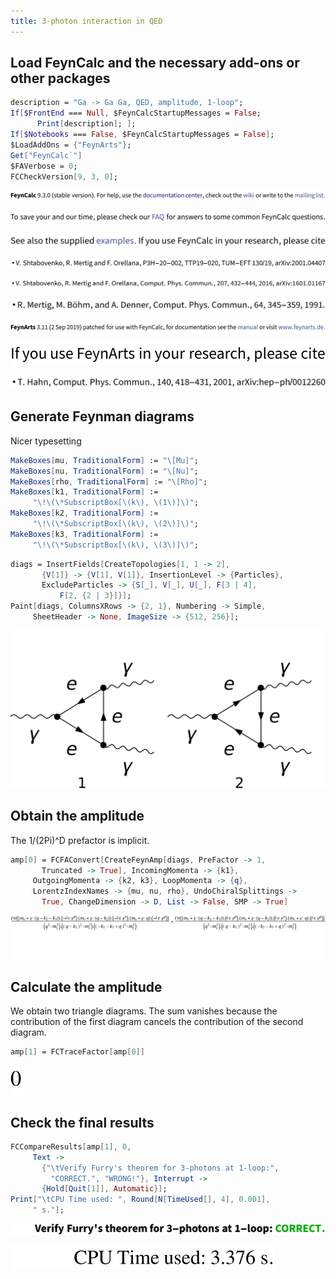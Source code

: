 ```yaml
---
title: 3-photon interaction in QED
---
```



## Load FeynCalc and the necessary add-ons or other packages

```mathematica
description = "Ga -> Ga Ga, QED, amplitude, 1-loop"; 
If[$FrontEnd === Null, $FeynCalcStartupMessages = False; 
      Print[description]; ]; 
If[$Notebooks === False, $FeynCalcStartupMessages = False]; 
$LoadAddOns = {"FeynArts"}; 
Get["FeynCalc`"]
$FAVerbose = 0; 
FCCheckVersion[9, 3, 0]; 
```

![0qnnh03rto7wq](img/0qnnh03rto7wq.svg)

![02tqcun616cas](img/02tqcun616cas.svg)

![0j973yme4iv1e](img/0j973yme4iv1e.svg)

![1gj07ff4c9vo9](img/1gj07ff4c9vo9.svg)

![0yl3w9146i37j](img/0yl3w9146i37j.svg)

![173evn30flup4](img/173evn30flup4.svg)

![1qo4z5not0lhy](img/1qo4z5not0lhy.svg)

![0liutpchexhmt](img/0liutpchexhmt.svg)

![145baygm4jppw](img/145baygm4jppw.svg)

## Generate Feynman diagrams

Nicer typesetting

```mathematica
MakeBoxes[mu, TraditionalForm] := "\[Mu]"; 
MakeBoxes[nu, TraditionalForm] := "\[Nu]"; 
MakeBoxes[rho, TraditionalForm] := "\[Rho]"; 
MakeBoxes[k1, TraditionalForm] := 
     "\!\(\*SubscriptBox[\(k\), \(1\)]\)"; 
MakeBoxes[k2, TraditionalForm] := 
     "\!\(\*SubscriptBox[\(k\), \(2\)]\)"; 
MakeBoxes[k3, TraditionalForm] := 
     "\!\(\*SubscriptBox[\(k\), \(3\)]\)"; 
```

```mathematica
diags = InsertFields[CreateTopologies[1, 1 -> 2], 
       {V[1]} -> {V[1], V[1]}, InsertionLevel -> {Particles}, 
       ExcludeParticles -> {S[_], V[_], U[_], F[3 | 4], 
           F[2, {2 | 3}]}]; 
Paint[diags, ColumnsXRows -> {2, 1}, Numbering -> Simple, 
     SheetHeader -> None, ImageSize -> {512, 256}]; 
```

![0ztokgr3vlix9](img/0ztokgr3vlix9.svg)

## Obtain the amplitude

The 1/(2Pi)^D prefactor is implicit.

```mathematica
amp[0] = FCFAConvert[CreateFeynAmp[diags, PreFactor -> 1, 
       Truncated -> True], IncomingMomenta -> {k1}, 
     OutgoingMomenta -> {k2, k3}, LoopMomenta -> {q}, 
     LorentzIndexNames -> {mu, nu, rho}, UndoChiralSplittings -> 
       True, ChangeDimension -> D, List -> False, SMP -> True]
```

![0o8qf3ipebe8j](img/0o8qf3ipebe8j.svg)

## Calculate the amplitude

We obtain two triangle diagrams. The sum vanishes because the contribution of the first diagram cancels the contribution of the second diagram.

```mathematica
amp[1] = FCTraceFactor[amp[0]]
```

![1wob216ap9a8j](img/1wob216ap9a8j.svg)

## Check the final results

```mathematica
FCCompareResults[amp[1], 0, 
     Text -> 
       {"\tVerify Furry's theorem for 3-photons at 1-loop:", 
         "CORRECT.", "WRONG!"}, Interrupt -> 
       {Hold[Quit[1]], Automatic}]; 
Print["\tCPU Time used: ", Round[N[TimeUsed[], 4], 0.001], 
     " s."]; 
```

![03fm9jbm8icv4](img/03fm9jbm8icv4.svg)

![180jviqcnmhao](img/180jviqcnmhao.svg)
